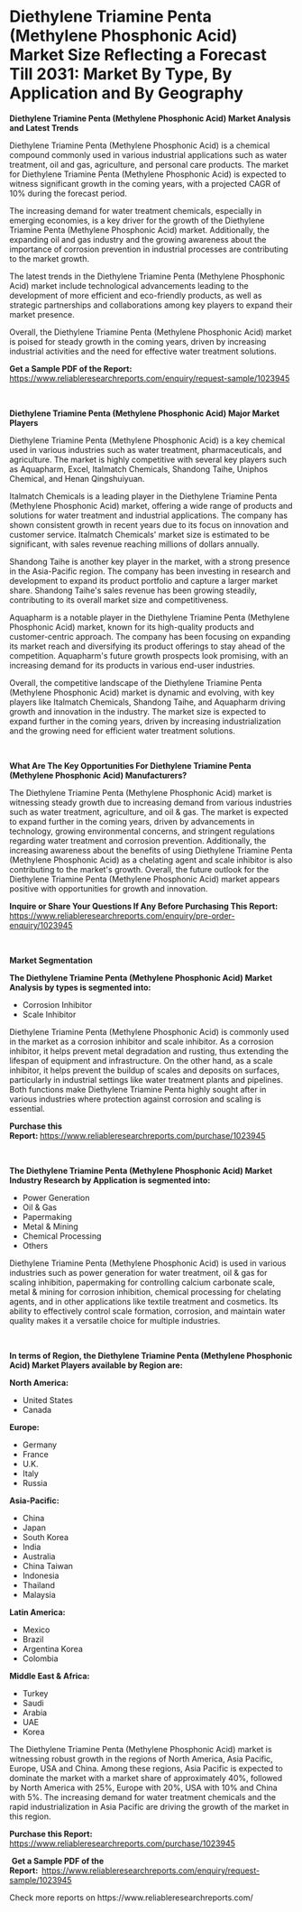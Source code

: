 <p><h1>Diethylene Triamine Penta (Methylene Phosphonic Acid) Market Size Reflecting a Forecast Till 2031: Market By Type, By Application and By Geography</h1></p><p><strong>Diethylene Triamine Penta (Methylene Phosphonic Acid) Market Analysis and Latest Trends</strong></p>
<p><p>Diethylene Triamine Penta (Methylene Phosphonic Acid) is a chemical compound commonly used in various industrial applications such as water treatment, oil and gas, agriculture, and personal care products. The market for Diethylene Triamine Penta (Methylene Phosphonic Acid) is expected to witness significant growth in the coming years, with a projected CAGR of 10% during the forecast period.</p><p>The increasing demand for water treatment chemicals, especially in emerging economies, is a key driver for the growth of the Diethylene Triamine Penta (Methylene Phosphonic Acid) market. Additionally, the expanding oil and gas industry and the growing awareness about the importance of corrosion prevention in industrial processes are contributing to the market growth.</p><p>The latest trends in the Diethylene Triamine Penta (Methylene Phosphonic Acid) market include technological advancements leading to the development of more efficient and eco-friendly products, as well as strategic partnerships and collaborations among key players to expand their market presence.</p><p>Overall, the Diethylene Triamine Penta (Methylene Phosphonic Acid) market is poised for steady growth in the coming years, driven by increasing industrial activities and the need for effective water treatment solutions.</p></p>
<p><strong>Get a Sample PDF of the Report:&nbsp;</strong> <a href="https://www.reliableresearchreports.com/enquiry/request-sample/1023945">https://www.reliableresearchreports.com/enquiry/request-sample/1023945</a></p>
<p>&nbsp;</p>
<p><strong>Diethylene Triamine Penta (Methylene Phosphonic Acid) Major Market Players</strong></p>
<p><p>Diethylene Triamine Penta (Methylene Phosphonic Acid) is a key chemical used in various industries such as water treatment, pharmaceuticals, and agriculture. The market is highly competitive with several key players such as Aquapharm, Excel, Italmatch Chemicals, Shandong Taihe, Uniphos Chemical, and Henan Qingshuiyuan.</p><p>Italmatch Chemicals is a leading player in the Diethylene Triamine Penta (Methylene Phosphonic Acid) market, offering a wide range of products and solutions for water treatment and industrial applications. The company has shown consistent growth in recent years due to its focus on innovation and customer service. Italmatch Chemicals' market size is estimated to be significant, with sales revenue reaching millions of dollars annually.</p><p>Shandong Taihe is another key player in the market, with a strong presence in the Asia-Pacific region. The company has been investing in research and development to expand its product portfolio and capture a larger market share. Shandong Taihe's sales revenue has been growing steadily, contributing to its overall market size and competitiveness.</p><p>Aquapharm is a notable player in the Diethylene Triamine Penta (Methylene Phosphonic Acid) market, known for its high-quality products and customer-centric approach. The company has been focusing on expanding its market reach and diversifying its product offerings to stay ahead of the competition. Aquapharm's future growth prospects look promising, with an increasing demand for its products in various end-user industries.</p><p>Overall, the competitive landscape of the Diethylene Triamine Penta (Methylene Phosphonic Acid) market is dynamic and evolving, with key players like Italmatch Chemicals, Shandong Taihe, and Aquapharm driving growth and innovation in the industry. The market size is expected to expand further in the coming years, driven by increasing industrialization and the growing need for efficient water treatment solutions.</p></p>
<p>&nbsp;</p>
<p><strong>What Are The Key Opportunities For Diethylene Triamine Penta (Methylene Phosphonic Acid) Manufacturers?</strong></p>
<p><p>The Diethylene Triamine Penta (Methylene Phosphonic Acid) market is witnessing steady growth due to increasing demand from various industries such as water treatment, agriculture, and oil & gas. The market is expected to expand further in the coming years, driven by advancements in technology, growing environmental concerns, and stringent regulations regarding water treatment and corrosion prevention. Additionally, the increasing awareness about the benefits of using Diethylene Triamine Penta (Methylene Phosphonic Acid) as a chelating agent and scale inhibitor is also contributing to the market's growth. Overall, the future outlook for the Diethylene Triamine Penta (Methylene Phosphonic Acid) market appears positive with opportunities for growth and innovation.</p></p>
<p><strong>Inquire or Share Your Questions If Any Before Purchasing This Report:</strong> <a href="https://www.reliableresearchreports.com/enquiry/pre-order-enquiry/1023945">https://www.reliableresearchreports.com/enquiry/pre-order-enquiry/1023945</a></p>
<p>&nbsp;</p>
<p><strong>Market Segmentation</strong></p>
<p><strong>The Diethylene Triamine Penta (Methylene Phosphonic Acid) Market Analysis by types is segmented into:</strong></p>
<p><ul><li>Corrosion Inhibitor</li><li>Scale Inhibitor</li></ul></p>
<p><p>Diethylene Triamine Penta (Methylene Phosphonic Acid) is commonly used in the market as a corrosion inhibitor and scale inhibitor. As a corrosion inhibitor, it helps prevent metal degradation and rusting, thus extending the lifespan of equipment and infrastructure. On the other hand, as a scale inhibitor, it helps prevent the buildup of scales and deposits on surfaces, particularly in industrial settings like water treatment plants and pipelines. Both functions make Diethylene Triamine Penta highly sought after in various industries where protection against corrosion and scaling is essential.</p></p>
<p><strong>Purchase this Report:&nbsp;</strong><a href="https://www.reliableresearchreports.com/purchase/1023945">https://www.reliableresearchreports.com/purchase/1023945</a></p>
<p>&nbsp;</p>
<p><strong>The Diethylene Triamine Penta (Methylene Phosphonic Acid) Market Industry Research by Application is segmented into:</strong></p>
<p><ul><li>Power Generation</li><li>Oil & Gas</li><li>Papermaking</li><li>Metal & Mining</li><li>Chemical Processing</li><li>Others</li></ul></p>
<p><p>Diethylene Triamine Penta (Methylene Phosphonic Acid) is used in various industries such as power generation for water treatment, oil & gas for scaling inhibition, papermaking for controlling calcium carbonate scale, metal & mining for corrosion inhibition, chemical processing for chelating agents, and in other applications like textile treatment and cosmetics. Its ability to effectively control scale formation, corrosion, and maintain water quality makes it a versatile choice for multiple industries.</p></p>
<p>&nbsp;</p>
<p><strong>In terms of Region, the Diethylene Triamine Penta (Methylene Phosphonic Acid) Market Players available by Region are:</strong></p>
<p>
    <p> <strong> North America: </strong>
        <ul>
            <li>United States</li>
            <li>Canada</li>
        </ul>
        </p> 
    <p> <strong> Europe: </strong>
        <ul>
            <li>Germany</li>
            <li>France</li>
            <li>U.K.</li>
            <li>Italy</li>
            <li>Russia</li>
        </ul>
        </p> 
    <p> <strong> Asia-Pacific: </strong>
        <ul>
            <li>China</li>
            <li>Japan</li>
            <li>South Korea</li>
            <li>India</li>
            <li>Australia</li>
            <li>China Taiwan</li>
            <li>Indonesia</li>
            <li>Thailand</li>
            <li>Malaysia</li>
        </ul>
        </p> 
    <p> <strong> Latin America: </strong>
        <ul>
            <li>Mexico</li>
            <li>Brazil</li>
            <li>Argentina Korea</li>
            <li>Colombia</li>
        </ul>
        </p> 
    <p> <strong> Middle East & Africa: </strong>
        <ul>
            <li>Turkey</li>
            <li>Saudi</li>
            <li>Arabia</li>
            <li>UAE</li>
            <li>Korea</li>
        </ul>
    </p>
    </p>
<p><p>The Diethylene Triamine Penta (Methylene Phosphonic Acid) market is witnessing robust growth in the regions of North America, Asia Pacific, Europe, USA and China. Among these regions, Asia Pacific is expected to dominate the market with a market share of approximately 40%, followed by North America with 25%, Europe with 20%, USA with 10% and China with 5%. The increasing demand for water treatment chemicals and the rapid industrialization in Asia Pacific are driving the growth of the market in this region.</p></p>
<p><strong>Purchase this Report: </strong><a href="https://www.reliableresearchreports.com/purchase/1023945">https://www.reliableresearchreports.com/purchase/1023945</a></p>
<p>&nbsp;<strong>Get a Sample PDF of the Report:&nbsp;&nbsp;</strong><a href="https://www.reliableresearchreports.com/enquiry/request-sample/1023945">https://www.reliableresearchreports.com/enquiry/request-sample/1023945</a></p>
<p><strong></strong></p>
<p>Check more reports on https://www.reliableresearchreports.com/</p>